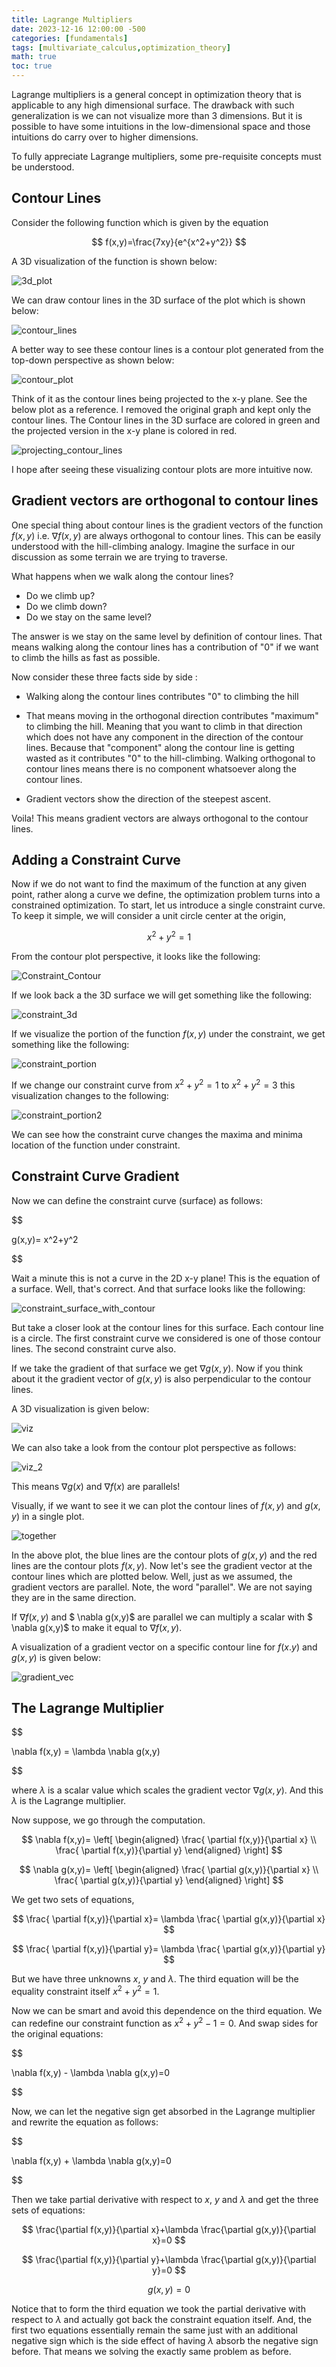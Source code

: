 ```yaml
---
title: Lagrange Multipliers
date: 2023-12-16 12:00:00 -500
categories: [fundamentals]
tags: [multivariate_calculus,optimization_theory]
math: true
toc: true
---
```


Lagrange multipliers is a general concept in optimization theory that is applicable to any high dimensional surface. The drawback with such generalization is we can not visualize more than 3 dimensions. But it is possible to have some intuitions in the low-dimensional space and those intuitions do carry over to higher dimensions.


To fully appreciate Lagrange multipliers, some pre-requisite concepts must be understood. 

## Contour Lines 

Consider the following function which is given by the equation



$$
f(x,y)=\frac{7xy}{e^{x^2+y^2}}
$$

A 3D visualization of the function is shown below:


![3d_plot](https://i.ibb.co/tcDSnYr/ezgif-com-optimize.gif)

We can draw contour lines in the 3D surface of the plot which is shown below:

![contour_lines](https://i.ibb.co/sJ2CBHD/chrome-TSTm-FGEW6h.png)

A better way to see these contour lines is a contour plot generated from the top-down perspective as shown below:

![contour_plot](https://i.ibb.co/HPyTjLg/chrome-C3m6-Hf1-Jb8.png)

Think of it as the contour lines being projected to the x-y plane. See the below plot as a reference. I removed the original graph and kept only the contour lines. The Contour lines in the 3D surface are colored in green and the projected version in the x-y plane is colored in red.

![projecting_contour_lines](https://i.ibb.co/9cCNy3J/ezgif-com-video-to-gif-converted.gif)

I hope after seeing these visualizing contour plots are more intuitive now.

## Gradient vectors are orthogonal to contour lines

One special thing about contour lines is the gradient vectors of the function $f(x,y)$ i.e. $\nabla f(x,y)$ are always orthogonal to contour lines. This can be easily understood with the hill-climbing analogy. Imagine the surface in our discussion as some terrain we are trying to traverse. 

What happens when we walk along the contour lines?

- Do we climb up?
- Do we climb down?
- Do we stay on the same level? 

The answer is we stay on the same level by definition of contour lines. That means walking along the contour lines has a contribution of "0" if we want to climb the hills as fast as possible.

Now consider these three facts side by side :

- Walking along the contour lines contributes "0" to climbing the hill 
- That means moving in the orthogonal direction contributes "maximum" to climbing the hill. Meaning that you want to climb in that direction which does not have any component in the direction of the contour lines. Because that "component" along the contour line is getting wasted as it contributes "0" to the hill-climbing. Walking orthogonal to contour lines means there is no component whatsoever along the contour lines.

- Gradient vectors show the direction of the steepest ascent.

Voila! This means gradient vectors are always orthogonal to the contour lines.


## Adding a Constraint Curve


Now if we do not want to find the maximum of the function at any given point, rather along a curve we define, the optimization problem turns into a constrained optimization. To start, let us introduce a single constraint curve. To keep it simple, we will consider a unit circle center at the origin,

$$
x^2+y^2=1
$$

From the contour plot perspective, it looks like the following:

![Constraint_Contour](https://i.ibb.co/9gwsxK8/chrome-z-Ul5v-WEe5-Z.png)

If we look back a the 3D surface we will get something like the following:

![constraint_3d](https://i.ibb.co/Wfnpwgs/ezgif-com-video-to-gif-converted-1.gif)


If we visualize the portion of the function $f(x,y)$ under the constraint, we get something like the following:

![constraint_portion](https://i.ibb.co/vxjPXXm/ezgif-com-video-to-gif-converted-2.gif)



If we change our constraint curve from $x^2+y^2=1$ to $x^2+y^2=3$ this visualization changes to the following:

![constraint_portion2](https://i.ibb.co/SmcHhn6/ezgif-com-video-to-gif-converted-3.gif)

We can see how the constraint curve changes the maxima and minima location of the function under constraint.


## Constraint Curve Gradient

Now we can define the constraint curve (surface) as follows:


$$

g(x,y)= x^2+y^2

$$

Wait a minute this is not a curve in the 2D x-y plane! This is the equation of a surface. Well, that's correct. And that surface looks like the following:

![constraint_surface_with_contour](https://i.ibb.co/HGTYZzF/chrome-3-U5m2v-TFKd.png)

But take a closer look at the contour lines for this surface. Each contour line is a circle. The first constraint curve we considered is one of those contour lines. The second constraint curve also. 

If we take the gradient of that surface we get $\nabla g(x,y)$. Now if you think about it the gradient vector of $g(x,y)$ is also perpendicular to the contour lines. 



A 3D visualization is given below:

![viz](https://i.ibb.co/3C7mxjq/chrome-42h1-LWq0-Ae.png)


We can also take a look from the contour plot perspective as follows:

![viz_2](https://i.ibb.co/FbR8ZXw/chrome-Frj-Ae4g3t6.png)





This means $\nabla g(x)$ and $\nabla f(x)$ are parallels! 

Visually, if we want to see it we can plot the contour lines of $f(x,y)$ and $g(x,y)$ in a single plot.


![together](https://i.ibb.co/TqRFFxz/chrome-RCGw-Eky0i-D.png)

In the above plot, the blue lines are the contour plots of $g(x,y)$ and the red lines are the contour plots $f(x,y)$.  Now let's see the gradient vector at the contour lines which are plotted below. Well, just as we assumed, the gradient vectors are parallel. Note, the word "parallel". We are not saying they are in the same direction.

If $\nabla f(x,y)$ and $ \nabla g(x,y)$ are parallel we can multiply a scalar with $ \nabla g(x,y)$ to make it equal to $\nabla f(x,y)$.

A visualization of a gradient vector on a specific contour line for $f(x.y)$ and $g(x,y)$ is given below:

![gradient_vec](https://i.ibb.co/DpVZTPj/POWERPNT-n88css-Ap-Gd.png)


## The Lagrange Multiplier


$$

\nabla f(x,y) = \lambda \nabla g(x,y)

$$

where $\lambda$ is a scalar value which scales the gradient vector $\nabla g(x,y)$. And this $\lambda$ is the Lagrange multiplier.

Now suppose, we go through the computation. 


$$
\nabla f(x,y)= \left[ \begin{aligned}  \frac{ \partial f(x,y)}{\partial x}  \\ \frac{ \partial f(x,y)}{\partial y} \end{aligned} \right]
$$


$$
\nabla g(x,y)= \left[ \begin{aligned}  \frac{ \partial g(x,y)}{\partial x}  \\ \frac{ \partial g(x,y)}{\partial y} \end{aligned} \right]
$$

We get two sets of equations,

$$
 \frac{ \partial f(x,y)}{\partial x}= \lambda  \frac{ \partial g(x,y)}{\partial x} 
$$

$$
 \frac{ \partial f(x,y)}{\partial y}= \lambda  \frac{ \partial g(x,y)}{\partial y} 
$$

But we have three unknowns $x$, $y$ and $\lambda$. The third equation will be the equality constraint itself $x^2+y^2=1$.

Now we can be smart and avoid this dependence on the third equation. We can redefine our constraint function as $x^2+y^2-1=0$. And swap sides for the original equations:


$$

\nabla f(x,y) - \lambda \nabla g(x,y)=0

$$

Now, we can let the negative sign get absorbed in the Lagrange multiplier and rewrite the equation as follows:




$$

\nabla f(x,y) + \lambda \nabla g(x,y)=0

$$

Then we take partial derivative with respect to $x$, $y$ and $\lambda$ and get the three sets of equations:


$$
\frac{\partial f(x,y)}{\partial x}+\lambda \frac{\partial g(x,y)}{\partial x}=0
$$

$$
\frac{\partial f(x,y)}{\partial y}+\lambda \frac{\partial g(x,y)}{\partial y}=0
$$

$$
g(x,y)=0
$$

Notice that to form the third equation we took the partial derivative with respect to $\lambda$ and actually got back the constraint equation itself. And, the first two equations essentially remain the same just with an additional negative sign which is the side effect of having $\lambda$ absorb the negative sign before. That means we solving the exactly same problem as before.

